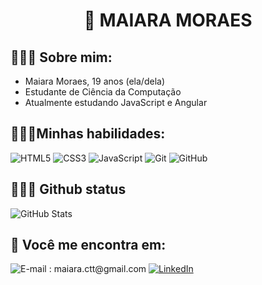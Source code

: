 

<p align="center">
<h1 align="center">👋 MAIARA MORAES</h1> 

## 🧚🏽‍♀️ **Sobre mim:**

* Maiara Moraes, 19 anos (ela/dela)
* Estudante de Ciência da Computação
* Atualmente estudando JavaScript e Angular

## 👩🏽‍💻**Minhas habilidades:**
![HTML5](https://img.shields.io/badge/HTML-000?style=for-the-badge&logo=html5&logoColor=228b22)
![CSS3](https://img.shields.io/badge/CSS3-000?style=for-the-badge&logo=css3&logoColor=228b22)
![JavaScript](https://img.shields.io/badge/JavaScript-000?style=for-the-badge&logo=javascript&logoColor=228b22)
![Git](https://img.shields.io/badge/Git-000?style=for-the-badge&logo=git&logoColor=228b22)
![GitHub](https://img.shields.io/badge/GitHub-000?style=for-the-badge&logo=github&logoColor=228b22)


## 🤸🏽‍♀️ **Github status**
![GitHub Stats](https://github-readme-stats.vercel.app/api?username=maiamss&theme=246724&bg_color=122&border_color=246724C&show_icons=true&icon_color=5228b22title_color=E94D5F&text_color=228b22)


## 🔎 **Você me encontra em:**

![E-mail : maiara.ctt@gmail.com](https://img.shields.io/badge/-Email-000?style=for-the-badge&logo=microsoft-outlook&logoColor=E94D5F)
[![LinkedIn](https://img.shields.io/badge/-LinkedIn-000?style=for-the-badge&logo=linkedin&logoColor=30A3DC)](https://www.linkedin.com/in/maiaramss/)
